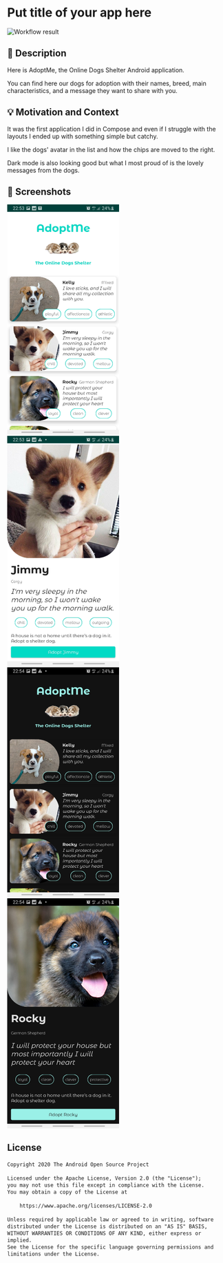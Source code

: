 # Put title of your app here

![Workflow result](https://github.com/HugoMatilla/android-dev-challenge-compose-puppies/workflows/Check/badge.svg)

## :scroll: Description

Here is AdoptMe, the Online Dogs Shelter Android application.

You can find here our dogs for adoption with their names, breed, main characteristics, and a message they want to share
with you.

## :bulb: Motivation and Context

It was the first application I did in Compose and even if I struggle with the layouts I ended up with something simple
but catchy.

I like the dogs' avatar in the list and how the chips are moved to the right.

Dark mode is also looking good but what I most proud of is the lovely messages from the dogs.

## :camera_flash: Screenshots

<img src="/results/screenshot_1.png" width="260">&emsp;<img src="/results/screenshot_2.png" width="260">&emsp;
<img src="/results/screenshot_3.png" width="260">&emsp;<img src="/results/screenshot_4.png" width="260">

## License

```
Copyright 2020 The Android Open Source Project

Licensed under the Apache License, Version 2.0 (the "License");
you may not use this file except in compliance with the License.
You may obtain a copy of the License at

    https://www.apache.org/licenses/LICENSE-2.0

Unless required by applicable law or agreed to in writing, software
distributed under the License is distributed on an "AS IS" BASIS,
WITHOUT WARRANTIES OR CONDITIONS OF ANY KIND, either express or implied.
See the License for the specific language governing permissions and
limitations under the License.
```